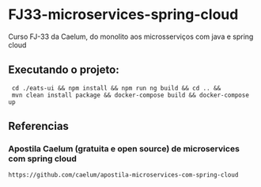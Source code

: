 # FJ33-microservices-spring-cloud
Curso FJ-33 da Caelum, do monolito aos microsserviços com java e spring cloud



## Executando o projeto:
```
 cd ./eats-ui && npm install && npm run ng build && cd .. && 
 mvn clean install package && docker-compose build && docker-compose up
```


## Referencias

### Apostila Caelum (gratuita e open source) de microservices com spring cloud 
`
https://github.com/caelum/apostila-microservices-com-spring-cloud
`

